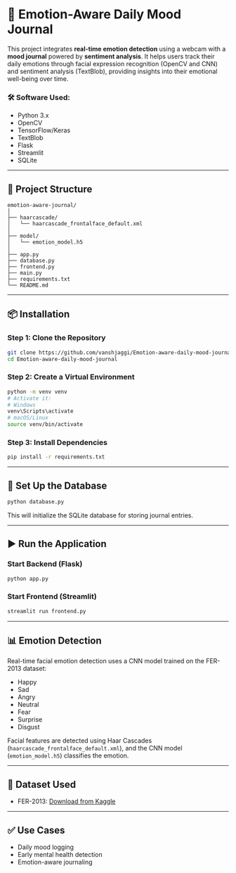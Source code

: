 # 🧠 Emotion-Aware Daily Mood Journal

This project integrates **real-time emotion detection** using a webcam with a **mood journal** powered by **sentiment analysis**. It helps users track their daily emotions through facial expression recognition (OpenCV and CNN) and sentiment analysis (TextBlob), providing insights into their emotional well-being over time.

### 🛠 Software Used:
- Python 3.x
- OpenCV
- TensorFlow/Keras
- TextBlob
- Flask
- Streamlit
- SQLite

---

## 📁 Project Structure

```
emotion-aware-journal/
│
├── haarcascade/
│   └── haarcascade_frontalface_default.xml
│
├── model/
│   └── emotion_model.h5
│
├── app.py
├── database.py
├── frontend.py
├── main.py
├── requirements.txt
└── README.md
```

---

## 📦 Installation

### Step 1: Clone the Repository

```bash
git clone https://github.com/vanshjaggi/Emotion-aware-daily-mood-journal.git
cd Emotion-aware-daily-mood-journal
```

### Step 2: Create a Virtual Environment

```bash
python -m venv venv
# Activate it:
# Windows
venv\Scripts\activate
# macOS/Linux
source venv/bin/activate
```

### Step 3: Install Dependencies

```bash
pip install -r requirements.txt
```

---

## 🧠 Set Up the Database

```bash
python database.py
```

This will initialize the SQLite database for storing journal entries.

---

## ▶️ Run the Application

### Start Backend (Flask)

```bash
python app.py
```

### Start Frontend (Streamlit)

```bash
streamlit run frontend.py
```

---

## 📊 Emotion Detection

Real-time facial emotion detection uses a CNN model trained on the FER-2013 dataset:

- Happy
- Sad
- Angry
- Neutral
- Fear
- Surprise
- Disgust

Facial features are detected using Haar Cascades (`haarcascade_frontalface_default.xml`), and the CNN model (`emotion_model.h5`) classifies the emotion.

---

## 🧪 Dataset Used

- FER-2013: [Download from Kaggle](https://www.kaggle.com/datasets/msambare/fer2013)

---

## ✅ Use Cases

- Daily mood logging
- Early mental health detection
- Emotion-aware journaling
